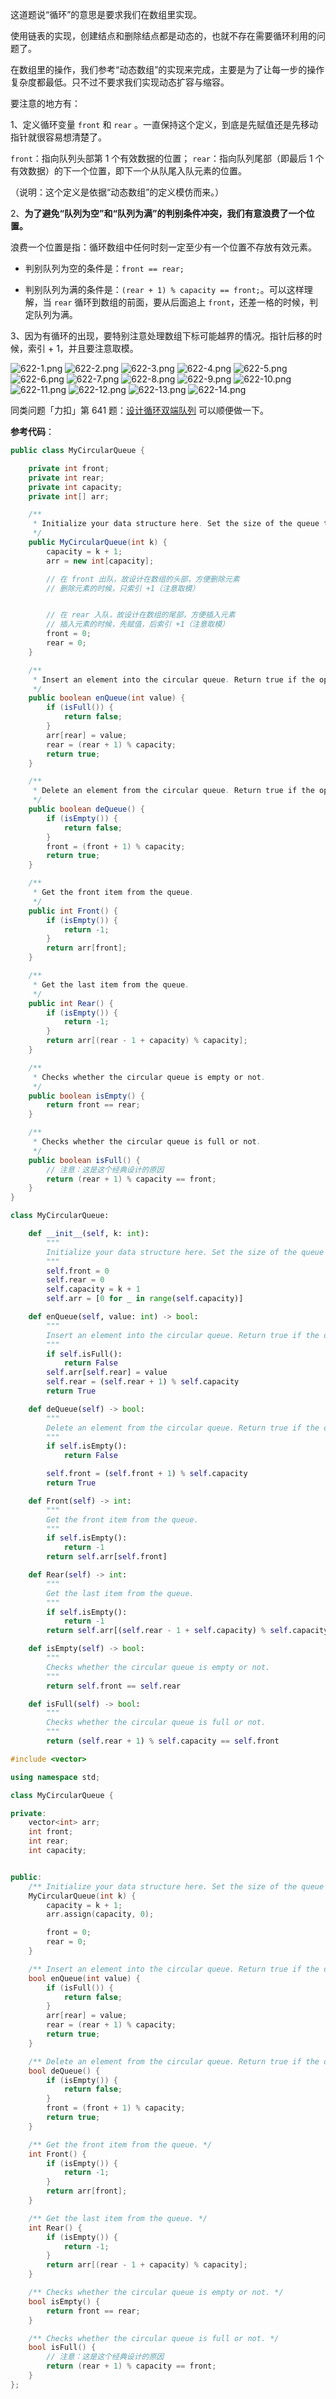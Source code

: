 这道题说“循环”的意思是要求我们在数组里实现。

使用链表的实现，创建结点和删除结点都是动态的，也就不存在需要循环利用的问题了。

在数组里的操作，我们参考“动态数组”的实现来完成，主要是为了让每一步的操作复杂度都最低。只不过不要求我们实现动态扩容与缩容。

要注意的地方有：

1、定义循环变量 `front` 和 `rear` 。一直保持这个定义，到底是先赋值还是先移动指针就很容易想清楚了。

`front`：指向队列头部第 1 个有效数据的位置；
`rear`：指向队列尾部（即最后 1 个有效数据）的下一个位置，即下一个从队尾入队元素的位置。

（说明：这个定义是依据“动态数组”的定义模仿而来。）

2、**为了避免“队列为空”和“队列为满”的判别条件冲突，我们有意浪费了一个位置。**

浪费一个位置是指：循环数组中任何时刻一定至少有一个位置不存放有效元素。

+ 判别队列为空的条件是：`front == rear;`

+ 判别队列为满的条件是：`(rear + 1) % capacity == front;`。可以这样理解，当 `rear` 循环到数组的前面，要从后面追上 `front`，还差一格的时候，判定队列为满。

3、因为有循环的出现，要特别注意处理数组下标可能越界的情况。指针后移的时候，索引 + 1，并且要注意取模。

 ![622-1.png](https://pic.leetcode-cn.com/97e132e91a9db2ea1d6312f2bd996a100118604aa5efbf0e5c5c3c5a8a1b1c67-622-1.png) ![622-2.png](https://pic.leetcode-cn.com/8b716e72ad320ec867b174ceee042938db0159037ba06856b559acba415ae23b-622-2.png) ![622-3.png](https://pic.leetcode-cn.com/8c6f3aa490dd1252fec2432872427480bb6cdf6af43aca1d2f7f725616e56621-622-3.png) ![622-4.png](https://pic.leetcode-cn.com/d321064db6a8a0330cf859b8a978ef2ac635c1b0e9966095f50241737820ccef-622-4.png) ![622-5.png](https://pic.leetcode-cn.com/c306546646991bab8cb72d3cb30791b2f86df0ba46682d70b1cd083f5da31a95-622-5.png) ![622-6.png](https://pic.leetcode-cn.com/a6e70d6116d32806d74d5f70fc77caedf488473b7d68680c9dd7281334fa7b62-622-6.png) ![622-7.png](https://pic.leetcode-cn.com/cc20c68a7ad2b7a51e719d9c039b0380e68215d4a7d86867b1a17ee87af240ec-622-7.png) ![622-8.png](https://pic.leetcode-cn.com/46ca7de89cc94295ff692eca246558dd31134fbe92d02adaac28b0a7b8e2041c-622-8.png) ![622-9.png](https://pic.leetcode-cn.com/6a03091f66c4555b26aa5e8e0dca59618aa465381c96fda11cee27c0872d5a0a-622-9.png) ![622-10.png](https://pic.leetcode-cn.com/3e060bfce0e82ebd1f81e0b2974cf00523180e5b5d3f73b10a38cd24a307e4c0-622-10.png) ![622-11.png](https://pic.leetcode-cn.com/9aa511407d8d5a11df28b8d0321c722f164dd49b35b883ca5fcdbad508a67f01-622-11.png) ![622-12.png](https://pic.leetcode-cn.com/3d09cbe788369460e49daf5c7f6d10f62416d4b50a3debef916c3b903045bdaa-622-12.png) ![622-13.png](https://pic.leetcode-cn.com/908f818978673a7bf2ee24c67cddaa5bc20ed080de9eda0f88f9d5d14d1866fb-622-13.png) ![622-14.png](https://pic.leetcode-cn.com/877f22165e8849663fd066aa2668e07d3e159e644ef11ee817f0235a4cad742c-622-14.png) 


同类问题「力扣」第 641 题：[设计循环双端队列](https://leetcode-cn.com/problems/design-circular-deque/) 可以顺便做一下。

**参考代码**：


```Java []
public class MyCircularQueue {

    private int front;
    private int rear;
    private int capacity;
    private int[] arr;

    /**
     * Initialize your data structure here. Set the size of the queue to be k.
     */
    public MyCircularQueue(int k) {
        capacity = k + 1;
        arr = new int[capacity];

        // 在 front 出队，故设计在数组的头部，方便删除元素
        // 删除元素的时候，只索引 +1（注意取模）


        // 在 rear 入队，故设计在数组的尾部，方便插入元素
        // 插入元素的时候，先赋值，后索引 +1（注意取模）
        front = 0;
        rear = 0;
    }

    /**
     * Insert an element into the circular queue. Return true if the operation is successful.
     */
    public boolean enQueue(int value) {
        if (isFull()) {
            return false;
        }
        arr[rear] = value;
        rear = (rear + 1) % capacity;
        return true;
    }

    /**
     * Delete an element from the circular queue. Return true if the operation is successful.
     */
    public boolean deQueue() {
        if (isEmpty()) {
            return false;
        }
        front = (front + 1) % capacity;
        return true;
    }

    /**
     * Get the front item from the queue.
     */
    public int Front() {
        if (isEmpty()) {
            return -1;
        }
        return arr[front];
    }

    /**
     * Get the last item from the queue.
     */
    public int Rear() {
        if (isEmpty()) {
            return -1;
        }
        return arr[(rear - 1 + capacity) % capacity];
    }

    /**
     * Checks whether the circular queue is empty or not.
     */
    public boolean isEmpty() {
        return front == rear;
    }

    /**
     * Checks whether the circular queue is full or not.
     */
    public boolean isFull() {
        // 注意：这是这个经典设计的原因
        return (rear + 1) % capacity == front;
    }
}
```
```Python []
class MyCircularQueue:

    def __init__(self, k: int):
        """
        Initialize your data structure here. Set the size of the queue to be k.
        """
        self.front = 0
        self.rear = 0
        self.capacity = k + 1
        self.arr = [0 for _ in range(self.capacity)]

    def enQueue(self, value: int) -> bool:
        """
        Insert an element into the circular queue. Return true if the operation is successful.
        """
        if self.isFull():
            return False
        self.arr[self.rear] = value
        self.rear = (self.rear + 1) % self.capacity
        return True

    def deQueue(self) -> bool:
        """
        Delete an element from the circular queue. Return true if the operation is successful.
        """
        if self.isEmpty():
            return False

        self.front = (self.front + 1) % self.capacity
        return True

    def Front(self) -> int:
        """
        Get the front item from the queue.
        """
        if self.isEmpty():
            return -1
        return self.arr[self.front]

    def Rear(self) -> int:
        """
        Get the last item from the queue.
        """
        if self.isEmpty():
            return -1
        return self.arr[(self.rear - 1 + self.capacity) % self.capacity]

    def isEmpty(self) -> bool:
        """
        Checks whether the circular queue is empty or not.
        """
        return self.front == self.rear

    def isFull(self) -> bool:
        """
        Checks whether the circular queue is full or not.
        """
        return (self.rear + 1) % self.capacity == self.front
```
```C++ []
#include <vector>

using namespace std;

class MyCircularQueue {

private:
    vector<int> arr;
    int front;
    int rear;
    int capacity;


public:
    /** Initialize your data structure here. Set the size of the queue to be k. */
    MyCircularQueue(int k) {
        capacity = k + 1;
        arr.assign(capacity, 0);

        front = 0;
        rear = 0;
    }

    /** Insert an element into the circular queue. Return true if the operation is successful. */
    bool enQueue(int value) {
        if (isFull()) {
            return false;
        }
        arr[rear] = value;
        rear = (rear + 1) % capacity;
        return true;
    }

    /** Delete an element from the circular queue. Return true if the operation is successful. */
    bool deQueue() {
        if (isEmpty()) {
            return false;
        }
        front = (front + 1) % capacity;
        return true;
    }

    /** Get the front item from the queue. */
    int Front() {
        if (isEmpty()) {
            return -1;
        }
        return arr[front];
    }

    /** Get the last item from the queue. */
    int Rear() {
        if (isEmpty()) {
            return -1;
        }
        return arr[(rear - 1 + capacity) % capacity];
    }

    /** Checks whether the circular queue is empty or not. */
    bool isEmpty() {
        return front == rear;
    }

    /** Checks whether the circular queue is full or not. */
    bool isFull() {
        // 注意：这是这个经典设计的原因
        return (rear + 1) % capacity == front;
    }
};
```